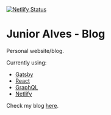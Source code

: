 [![Netlify Status](https://api.netlify.com/api/v1/badges/fe6d1079-8feb-4ccf-8839-f52e14791094/deploy-status)](https://app.netlify.com/sites/alvesjunior/deploys)
# Junior Alves - Blog

Personal website/blog.

Currently using:

- [Gatsby](https://www.gatsbyjs.org)
- [React](https://reactjs.org)
- [GraphQL](https://graphql.org)
- [Netlify](https://www.netlify.com)

Check my blog [here](https://alvesjunior.netlify.app/).
